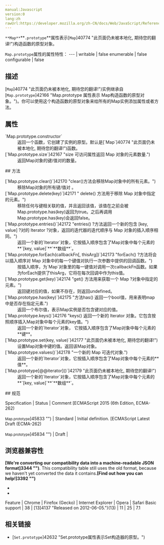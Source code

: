```yaml
---
manual:Javascript
version:0
lang:zh
rawUrl:https://developer.mozilla.org/zh-CN/docs/Web/JavaScript/Reference/Global_Objects/Map/prototype
---
```






`**Map**`**`.prototype`**属性表示[`Map`]40774 "此页面仍未被本地化, 期待您的翻译!")构造函数的原型对象。


`Map.prototype`属性的属性特性： 
 ---  | 
writable | false 
enumerable | false 
configurable | false 



## 描述<a name="描述"></a>


[`Map`]40774 "此页面仍未被本地化, 期待您的翻译!")实例继承自[`Map.prototype`]42166 "Map.prototype 属性表示 Map构造函数的原型对象。")。你可以使用这个构造函数的原型对象来给所有的Map实例添加属性或者方法。


## 属性<a name="属性"></a>
<dl><dt id=''>`Map.prototype.constructor`</dt><dd>返回一个函数，它创建了实例的原型。默认是[`Map`]40774 "此页面仍未被本地化, 期待您的翻译!")函数。</dd><dt id=''>[`Map.prototype.size`]42167 "size 可访问属性返回 Map 对象的元素数量.")</dt><dd>返回Map对象的键/值对的数量。</dd></dl>
## 方法<a name="方法"></a>
<dl><dt id=''>[`Map.prototype.clear()`]42170 "clear()方法会移除Map对象中的所有元素。")</dt><dd>移除Map对象的所有键/值对 。</dd><dt id=''>[`Map.prototype.delete(key)`]42171 " delete() 方法用于移除 Map 对象中指定的元素。")</dt><dd>移除任何与键相关联的值，并且返回该值，该值在之前会被Map.prototype.has(key)返回为true。之后再调用Map.prototype.has(key)会返回false。</dd><dt id=''>[`Map.prototype.entries()`]42172 "entries() ?方法返回一个新的包含 [key, value] ?对的 Iterator ?对象，返回的迭代器的迭代顺序与 Map 对象的插入顺序相同。")</dt><dd>返回一个新的`Iterator`对象，它按插入顺序包含了Map对象中每个元素的**`[key, value]`**`**数组**`。</dd><dt id=''>[`Map.prototype.forEach(callbackFn[, thisArg])`]42173 "forEach() ?方法将会以插入顺序对 Map 对象中的每一个键值对执行一次参数中提供的回调函数。")</dt><dd>按插入顺序，为`Map`对象里的每一键值对调用一次callbackFn函数。如果为forEach提供了thisArg，它将在每次回调中作为this值。</dd><dt id=''>[`Map.prototype.get(key)`]42174 "get() 方法用来获取一个 Map ?对象中指定的元素。")</dt><dd>返回键对应的值，如果不存在，则返回undefined。</dd><dt id=''>[`Map.prototype.has(key)`]42175 "方法has() 返回一个bool值，用来表明map 中是否存在指定元素.")</dt><dd>返回一个布尔值，表示Map实例是否包含键对应的值。</dd><dt id=''>[`Map.prototype.keys()`]42176 "keys() 返回一个新的 Iterator 对象。它包含按照顺序插入Map对象中每个元素的key值。")</dt><dd>返回一个新的`Iterator`对象， 它按插入顺序包含了Map对象中每个元素的**键**。</dd><dt id=''>[`Map.prototype.set(key, value)`]42177 "此页面仍未被本地化, 期待您的翻译!")</dt><dd>设置Map对象中键的值。返回该Map对象。</dd><dt id=''>[`Map.prototype.values()`]42178 "一个新的 Map 可迭代对象.")</dt><dd>返回一个新的`Iterator`对象，它按插入顺序包含了Map对象中每个元素的**值**。</dd><dt id=''>[`Map.prototype[@@iterator]()`]42179 "此页面仍未被本地化, 期待您的翻译!")</dt><dd>返回一个新的`Iterator`对象，它按插入顺序包含了Map对象中每个元素的**`[key, value]`**`**数组**`。</dd></dl>
## 规范<a name="规范"></a>

Specification | Status | Comment 
[ECMAScript 2015 (6th Edition, ECMA-262)<br></br><small>Map.prototype</small>]45833 "") | Standard | Initial definition. 
[ECMAScript Latest Draft (ECMA-262)<br></br><small>Map.prototype</small>]45834 "") | Draft |  


## 浏览器兼容性<a name="浏览器兼容性"></a>


**[We&#39;re converting our compatibility data into a machine-readable JSON format]3344 "")**. This compatibility table still uses the old format, because we haven&#39;t yet converted the data it contains.**[Find out how you can help!]3392 "")**


* 
* 

Feature | Chrome | Firefox (Gecko) | Internet Explorer | Opera | Safari 
Basic support | 38 | [13]4137 "Released on 2012-06-05.")(13) | 11 | 25 | 7.1 




## 相关链接<a name="相关链接"></a>

* [`Set.prototype`]42632 "Set.prototype属性表示Set构造器的原型。")



